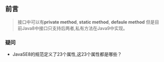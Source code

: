 ## 前言

>接口中可以有**private method**, **static method**, **defaule method**
>但是目前Java8中接口只支持后两者,私有方法在Java9中实现。

### 疑问 
* JavaSE8的规范定义了23个属性,这23个属性都是哪些？